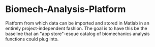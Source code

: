 # Biomech-Analysis-Platform
Platform from which data can be imported and stored in Matlab in an entirely project-independent fashion. The goal is to have this be the baseline that an "app store"-esque catalog of biomechanics analysis functions could plug into.

